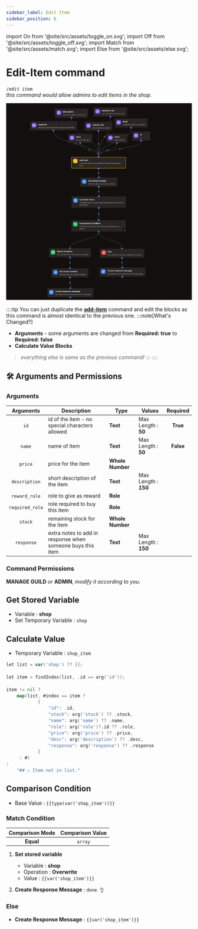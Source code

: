 ```yaml
---
sidebar_label: Edit Item
sidebar_position: 6
---
```


import On from '@site/src/assets/toggle_on.svg';
import Off from '@site/src/assets/toggle_off.svg';
import Match from '@site/src/assets/match.svg';
import Else from '@site/src/assets/else.svg';

# Edit-Item command

`/edit item`  
*this command would allow admins to edit items in the shop.*

![Flow](../../static/flows/eco/edit.png)  

::::tip
You can just duplicate the [**add-item**](add-item.mdx) command and edit the blocks as this command is almost identical to the previous one.
:::note[What's Changed?]
- **Arguments** - some arguments are changed from **Required: true** to **Required: false**
- **Calculate Value Blocks**

> *everything else is same as the previous command!*
:::
::::

## 🛠️ Arguments and Permissions
### Arguments
| Arguments | Description | Type | Values | Required |
| :---: | --- | --- | --- | :---: |
| `id` | id of the item - no special characters allowed | **Text** | Max Length : **50** | **True** <On className="inline-svg" /> |
| `name` | name of item | **Text** | Max Length : **50** | **False** <Off className="inline-svg" /> |
| `price` | price for the item | **Whole Number** |  | <Off className="inline-svg" /> |
| `description` | short description of the item | **Text** | Max Length : **150** | <Off className="inline-svg" /> |
| `reward_role` | role to give as reward | **Role** |  | <Off className="inline-svg" /> |
| `required_role` | role required to buy this item | **Role** |  | <Off className="inline-svg" /> |
| `stock` | remaining stock for the item | **Whole Number** |  | <Off className="inline-svg" /> |
| `response` | extra notes to add in response when someone buys this item | **Text** | Max Length : **150** | <Off className="inline-svg" /> |


### Command Permissions
**MANAGE GUILD** *or* **ADMIN**, *modify it according to you.*

## Get Stored Variable
- Variable : **shop**
- Set Temporary Variable : `shop`

## Calculate Value
- Temporary Variable : `shop_item`
```go title="Expression"
let list = var('shop') ?? [];

let item = findIndex(list, .id == arg('id'));

item != nil ?
    map(list, #index == item ?
            {
                "id": .id,
                "stock": arg('stock') ?? .stock,
                "name": arg('name') ?? .name,
                "role": arg('role')?.id ?? .role,
                "price": arg('price') ?? .price,
                "desc": arg('description') ?? .desc,
                "response": arg('response') ?? .response
            }
     : #)
:
    "## ⚠️ Item not in list."
```

## Comparison Condition
- Base Value : `{{type(var('shop_item'))}}`

### Match Condition <Match className="inline-svg" />
| Comparison Mode | Comparison Value |
| :---: | :---: |
| **Equal** | `array` |

1. **Set stored variable**
    - Variable : **shop**
    - Operation : **Overwrite**
    - Value : `{{var('shop_item')}}`  

2. **Create Response Message** : `done 👌`  

### Else <Else className="inline-svg" />
- **Create Response Message** : `{{var('shop_item')}}`
